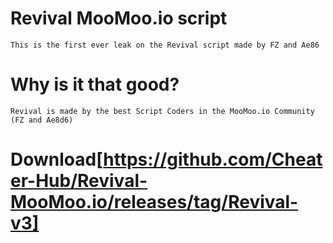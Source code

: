 # Revival MooMoo.io script

```This is the first ever leak on the Revival script made by FZ and Ae86```

# Why is it that good?

```Revival is made by the best Script Coders in the MooMoo.io Community (FZ and Ae8d6)```

# Download[https://github.com/Cheater-Hub/Revival-MooMoo.io/releases/tag/Revival-v3]
